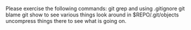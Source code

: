 Please exercise the following commands:
	git grep
		and using .gitignore
	git blame
	git show
		to see various things
	look around in $REPO/.git/objects
		uncompress things there to see what is going on.
